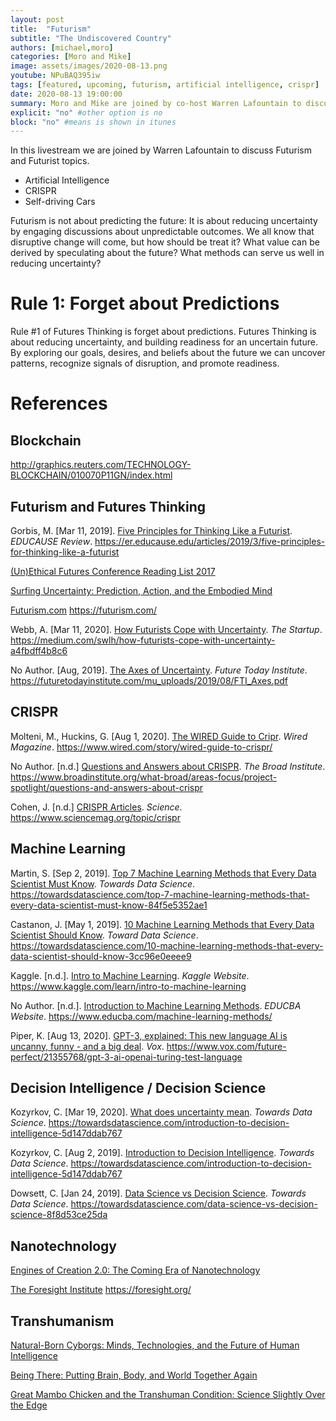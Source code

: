 ```yaml
---
layout: post
title:  "Futurism"
subtitle: "The Undiscovered Country"
authors: [michael,moro]
categories: [Moro and Mike]
image: assets/images/2020-08-13.png
youtube: NPuBAQ395iw
tags: [featured, upcoming, futurism, artificial intelligence, crispr]
date: 2020-08-13 19:00:00
summary: Moro and Mike are joined by co-host Warren Lafountain to discuss Futurism and topics like Artificial Intelligence, CRISPR, Self-driving Cars, and more.
explicit: "no" #other option is no
block: "no" #means is shown in itunes
---
```


In this livestream we are joined by Warren Lafountain to discuss Futurism and Futurist topics.

- Artificial Intelligence
- CRISPR
- Self-driving Cars

Futurism is not about predicting the future: It is about reducing uncertainty by engaging discussions about unpredictable outcomes. We all know that disruptive change will come, but how should be treat it? What value can be derived by speculating about the future? What methods can serve us well in reducing uncertainty?

# Rule 1: Forget about Predictions

Rule #1 of Futures Thinking is forget about predictions. Futures Thinking is about reducing uncertainty, and building readiness for an uncertain future. By exploring our goals, desires, and beliefs about the future we can uncover patterns, recognize signals of disruption, and promote readiness.

# References

## Blockchain

<http://graphics.reuters.com/TECHNOLOGY-BLOCKCHAIN/010070P11GN/index.html>

## Futurism and Futures Thinking

Gorbis, M. \[Mar 11, 2019\]. [Five Principles for Thinking Like a Futurist](https://er.educause.edu/articles/2019/3/five-principles-for-thinking-like-a-futurist). *EDUCAUSE Review*. <https://er.educause.edu/articles/2019/3/five-principles-for-thinking-like-a-futurist>

[(Un)Ethical Futures Conference Reading List 2017](https://www.goodreads.com/list/show/118684._Un_Ethical_Futures_Conference_Reading_List_2017)

[Surfing Uncertainty: Prediction, Action, and the Embodied Mind](https://www.goodreads.com/book/show/25823558-surfing-uncertainty)

[Futurism.com](https://futurism.com/) <https://futurism.com/>

Webb, A. \[Mar 11, 2020\]. [How Futurists Cope with Uncertainty](https://medium.com/swlh/how-futurists-cope-with-uncertainty-a4fbdff4b8c6). *The Startup*. <https://medium.com/swlh/how-futurists-cope-with-uncertainty-a4fbdff4b8c6>

No Author. \[Aug, 2019\]. [The Axes of Uncertainty](https://futuretodayinstitute.com/mu_uploads/2019/08/FTI_Axes.pdf). *Future Today Institute*. <https://futuretodayinstitute.com/mu_uploads/2019/08/FTI_Axes.pdf>


## CRISPR

Molteni, M., Huckins, G. \[Aug 1, 2020\]. [The WIRED Guide to Cripr](https://www.wired.com/story/wired-guide-to-crispr/). *Wired Magazine*. <https://www.wired.com/story/wired-guide-to-crispr/>

No Author. \[n.d.\] [Questions and Answers about CRISPR](https://www.broadinstitute.org/what-broad/areas-focus/project-spotlight/questions-and-answers-about-crispr). *The Broad Institute*. <https://www.broadinstitute.org/what-broad/areas-focus/project-spotlight/questions-and-answers-about-crispr>

Cohen, J. \[n.d.\] [CRISPR Articles](https://www.sciencemag.org/topic/crispr). *Science*. <https://www.sciencemag.org/topic/crispr>

## Machine Learning

Martin, S. \[Sep 2, 2019\]. [Top 7 Machine Learning Methods that Every Data Scientist Must Know](https://towardsdatascience.com/top-7-machine-learning-methods-that-every-data-scientist-must-know-84f5e5352ae1). *Towards Data Science*. <https://towardsdatascience.com/top-7-machine-learning-methods-that-every-data-scientist-must-know-84f5e5352ae1>

Castanon, J. \[May 1, 2019\]. [10 Machine Learning Methods that Every Data Scientist Should Know](https://towardsdatascience.com/10-machine-learning-methods-that-every-data-scientist-should-know-3cc96e0eeee9). *Toward Data Science*. <https://towardsdatascience.com/10-machine-learning-methods-that-every-data-scientist-should-know-3cc96e0eeee9>

Kaggle. \[n.d.\]. [Intro to Machine Learning](https://www.kaggle.com/learn/intro-to-machine-learning). *Kaggle Website*. <https://www.kaggle.com/learn/intro-to-machine-learning>

No Author. \[n.d.\]. [Introduction to Machine Learning Methods](https://www.educba.com/machine-learning-methods/). *EDUCBA Website*. <https://www.educba.com/machine-learning-methods/>

Piper, K. \[Aug 13, 2020\]. [GPT-3, explained: This new language AI is uncanny, funny - and a big deal](https://www.vox.com/future-perfect/21355768/gpt-3-ai-openai-turing-test-language). *Vox*. <https://www.vox.com/future-perfect/21355768/gpt-3-ai-openai-turing-test-language>

## Decision Intelligence / Decision Science

Kozyrkov, C. \[Mar 19, 2020\]. [What does uncertainty mean](https://towardsdatascience.com/introduction-to-decision-intelligence-5d147ddab767). *Towards Data Science*. <https://towardsdatascience.com/introduction-to-decision-intelligence-5d147ddab767>

Kozyrkov, C. \[Aug 2, 2019\]. [Introduction to Decision Intelligence](https://towardsdatascience.com/introduction-to-decision-intelligence-5d147ddab767). *Towards Data Science*. <https://towardsdatascience.com/introduction-to-decision-intelligence-5d147ddab767>

Dowsett, C. \[Jan 24, 2019\]. [Data Science vs Decision Science](https://towardsdatascience.com/data-science-vs-decision-science-8f8d53ce25da). *Towards Data Science*. <https://towardsdatascience.com/data-science-vs-decision-science-8f8d53ce25da>

## Nanotechnology

[Engines of Creation 2.0: The Coming Era of Nanotechnology](https://www.goodreads.com/book/show/1428029.Engines_of_Creation_2_0?from_search=true&from_srp=true&qid=BKir9uyKcB&rank=2)

[The Foresight Institute](https://foresight.org/) <https://foresight.org/>

## Transhumanism

[Natural-Born Cyborgs: Minds, Technologies, and the Future of Human Intelligence](https://www.goodreads.com/book/show/170465.Natural_Born_Cyborgs?ac=1&from_search=true&qid=A8kydc7yNu&rank=1)

[Being There: Putting Brain, Body, and World Together Again](https://www.goodreads.com/book/show/291290.Being_There)

[Great Mambo Chicken and the Transhuman Condition: Science Slightly Over the Edge](https://www.goodreads.com/book/show/665412.Great_Mambo_Chicken_And_The_Transhuman_Condition?from_search=true&from_srp=true&qid=Fl6yo6BbMw&rank=1)



